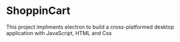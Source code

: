 # ShoppinCart
This project impliments electron to build a cross-platformed desktop application with JavaScript, HTML and Css
